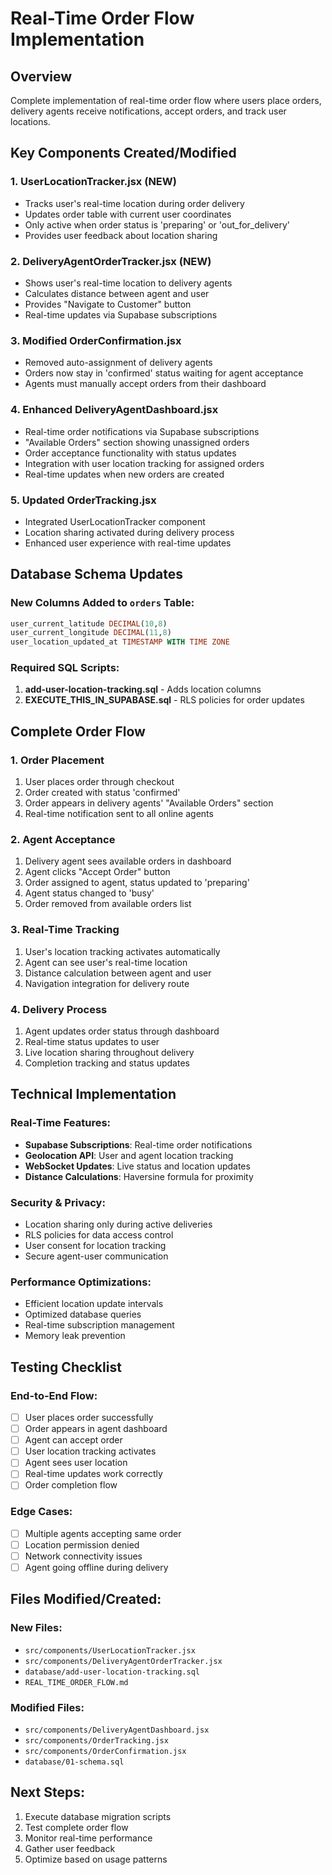 # Real-Time Order Flow Implementation

## Overview
Complete implementation of real-time order flow where users place orders, delivery agents receive notifications, accept orders, and track user locations.

## Key Components Created/Modified

### 1. **UserLocationTracker.jsx** (NEW)
- Tracks user's real-time location during order delivery
- Updates order table with current user coordinates
- Only active when order status is 'preparing' or 'out_for_delivery'
- Provides user feedback about location sharing

### 2. **DeliveryAgentOrderTracker.jsx** (NEW)
- Shows user's real-time location to delivery agents
- Calculates distance between agent and user
- Provides "Navigate to Customer" button
- Real-time updates via Supabase subscriptions

### 3. **Modified OrderConfirmation.jsx**
- Removed auto-assignment of delivery agents
- Orders now stay in 'confirmed' status waiting for agent acceptance
- Agents must manually accept orders from their dashboard

### 4. **Enhanced DeliveryAgentDashboard.jsx**
- Real-time order notifications via Supabase subscriptions
- "Available Orders" section showing unassigned orders
- Order acceptance functionality with status updates
- Integration with user location tracking for assigned orders
- Real-time updates when new orders are created

### 5. **Updated OrderTracking.jsx**
- Integrated UserLocationTracker component
- Location sharing activated during delivery process
- Enhanced user experience with real-time updates

## Database Schema Updates

### New Columns Added to `orders` Table:
```sql
user_current_latitude DECIMAL(10,8)
user_current_longitude DECIMAL(11,8)
user_location_updated_at TIMESTAMP WITH TIME ZONE
```

### Required SQL Scripts:
1. **add-user-location-tracking.sql** - Adds location columns
2. **EXECUTE_THIS_IN_SUPABASE.sql** - RLS policies for order updates

## Complete Order Flow

### 1. **Order Placement**
1. User places order through checkout
2. Order created with status 'confirmed'
3. Order appears in delivery agents' "Available Orders" section
4. Real-time notification sent to all online agents

### 2. **Agent Acceptance**
1. Delivery agent sees available orders in dashboard
2. Agent clicks "Accept Order" button
3. Order assigned to agent, status updated to 'preparing'
4. Agent status changed to 'busy'
5. Order removed from available orders list

### 3. **Real-Time Tracking**
1. User's location tracking activates automatically
2. Agent can see user's real-time location
3. Distance calculation between agent and user
4. Navigation integration for delivery route

### 4. **Delivery Process**
1. Agent updates order status through dashboard
2. Real-time status updates to user
3. Live location sharing throughout delivery
4. Completion tracking and status updates

## Technical Implementation

### Real-Time Features:
- **Supabase Subscriptions**: Real-time order notifications
- **Geolocation API**: User and agent location tracking
- **WebSocket Updates**: Live status and location updates
- **Distance Calculations**: Haversine formula for proximity

### Security & Privacy:
- Location sharing only during active deliveries
- RLS policies for data access control
- User consent for location tracking
- Secure agent-user communication

### Performance Optimizations:
- Efficient location update intervals
- Optimized database queries
- Real-time subscription management
- Memory leak prevention

## Testing Checklist

### End-to-End Flow:
- [ ] User places order successfully
- [ ] Order appears in agent dashboard
- [ ] Agent can accept order
- [ ] User location tracking activates
- [ ] Agent sees user location
- [ ] Real-time updates work correctly
- [ ] Order completion flow

### Edge Cases:
- [ ] Multiple agents accepting same order
- [ ] Location permission denied
- [ ] Network connectivity issues
- [ ] Agent going offline during delivery

## Files Modified/Created:

### New Files:
- `src/components/UserLocationTracker.jsx`
- `src/components/DeliveryAgentOrderTracker.jsx`
- `database/add-user-location-tracking.sql`
- `REAL_TIME_ORDER_FLOW.md`

### Modified Files:
- `src/components/DeliveryAgentDashboard.jsx`
- `src/components/OrderTracking.jsx`
- `src/components/OrderConfirmation.jsx`
- `database/01-schema.sql`

## Next Steps:
1. Execute database migration scripts
2. Test complete order flow
3. Monitor real-time performance
4. Gather user feedback
5. Optimize based on usage patterns

